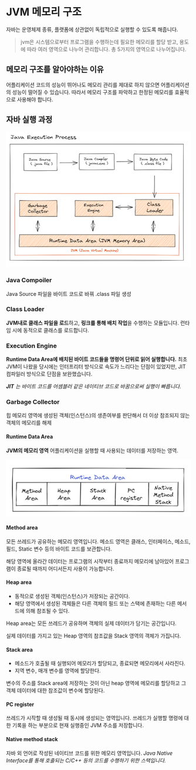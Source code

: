 # JVM 메모리 구조
자바는 운영체제 종류, 플랫폼에 상관없이 독립적으로 실행할 수 있도록 해줍니다.

> jvm은 시스템으로부터 프로그램을 수행하는데 필요한 메모리를 할당 받고, 용도에 따라 여러 영역으로 나누어 관리합니다. 총 5가지의 영역으로 나누어집니다.

## 메모리 구조를 알아야하는 이유

어플리케이션 코드의 성능이 뛰어나도 메모리 관리를 제대로 하지 않으면 어플리케이션의 성능이 떨어질 수 있습니다. 따라서 메모리 구조를 파악하고 한정된 메모리를 효율적으로 사용해야 합니다.


## 자바 실행 과정

![Java Execution Process](/images/JVM.png)

### Java Compoiler 
Java Source 파일을 바이트 코드로 바꿔 .class 파일 생성 

### Class Loader
**JVM내로 클래스 파일을 로드**하고, **링크를 통해 배치 작업**을 수행하는 모듈입니다. 
런타임 시에 동적으로 클래스를 로드합니다.

### Execution Engine
**Runtime Data Area에 배치된 바이트 코드들을 명령어 단위로 읽어 실행합니다.**
최초 JVM이 나왔을 당시에는 인터프리터 방식으로 속도가 느리다는 단점이 있었지만,
JIT 컴파일러 방식으로 단점을 보완했습니다.

___JIT__ 는 바이트 코드를 어셈블러 같은 네이티브 코드로 바꿈으로써 실행이 빠릅니다._

### Garbage Collector 
힙 메모리 영역에 생성된 객체(인스턴스)의 생존여부를 판단해서 더 이상 참조되지 않는 객체의 메모리를 해제

#### Runtime Data Area
**JVM의 메모리 영역** 어플리케이션을 실행할 때 사용되는 데이터를 저장하는 영역.

![Runtime Data Area](/images/DataArea.png)


#### Method area
모든 쓰레드가 공유하는 메모리 영역입니다. 메소드 영역은 클래스, 인터페이스, 메소드, 필드, Static 변수 등의 바이트 코드를 보관합니다.

해당 영역에 올라간 데이터는 프로그램의 시작부터 종료까지 메모리에 남아있어 프로그램이 종료될 때까지 어디서든지 사용이 가능합니다.

#### Heap area
- 동적으로 생성된 객체(인스턴스)가 저장되는 공간이다.
- 해당 영역에서 생성된 객체들은 다른 객체의 필드 또는 스택에 존재하는 다른 메서드에 의해 참조될 수 있다.

Heap area는 모든 쓰레드가 공유하며 객체의 실제 데이터가 담기는 공간입니다.

실제 데이터를 가지고 있는 Heap 영역의 참조값을 Stack 영역의 객체가 가집니다.

#### Stack area
- 메소드가 호출될 때 실행되어 메모리가 할당되고, 종료되면 메모리에서 사라진다.
- 지역 변수, 매개 변수를 영역에 할당한다.

변수의 주소를 Stack area에 저장하는 것이 아닌 heap 영역에 메모리를 할당하고 그 객체 데이터에 대한 참조값이 변수에 할당된다.

#### PC register
쓰레드가 시작할 때 생성될 때 동시에 생성되는 영역입니다.
쓰레드가 실행할 명령에 대한 기록을 하는 부분으로 현재 실행중인 JVM 주소를 저장합니다.

#### Native method stack
자바 외 언어로 작성된 네이티브 코드를 위한 메모리 영역입니다.
_Java Native Interface를 통해 호출되는 C/C++ 등의 코드를 수행하기 위한 스택입니다._